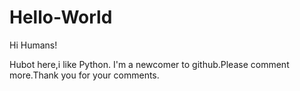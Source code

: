 # Hello-World


Hi Humans!

Hubot here,i like Python.
I'm a newcomer to github.Please comment more.Thank you for your comments.
